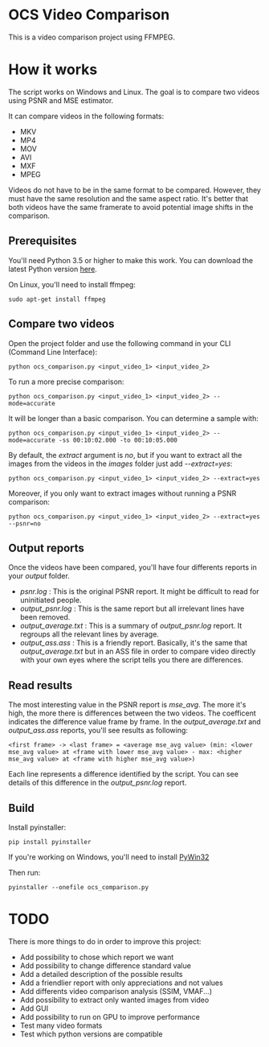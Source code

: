 # OCS Video Comparison

This is a video comparison project using FFMPEG.

# How it works

The script works on Windows and Linux.
The goal is to compare two videos using PSNR and MSE estimator.

It can compare videos in the following formats:
- MKV
- MP4
- MOV
- AVI
- MXF
- MPEG

Videos do not have to be in the same format to be compared. However, they must have the same resolution and the same aspect ratio. It's better that both videos have the same framerate to avoid potential image shifts in the comparison.

## Prerequisites

You'll need Python 3.5 or higher to make this work.
You can download the latest Python version [here](https://www.python.org/downloads/windows/).

On Linux, you'll need to install ffmpeg:
```CLI
sudo apt-get install ffmpeg
```

## Compare two videos

Open the project folder and use the following command in your CLI (Command Line Interface):
```CLI
python ocs_comparison.py <input_video_1> <input_video_2>
```

To run a more precise comparison:
```CLI
python ocs_comparison.py <input_video_1> <input_video_2> --mode=accurate
```
It will be longer than a basic comparison.
You can determine a sample with:
```CLI
python ocs_comparison.py <input_video_1> <input_video_2> --mode=accurate -ss 00:10:02.000 -to 00:10:05.000
```

By default, the *extract* argument is *no*, but if you want to extract all the images from the videos in the *images* folder just add *--extract=yes*:
```CLI
python ocs_comparison.py <input_video_1> <input_video_2> --extract=yes
```

Moreover, if you only want to extract images without running a PSNR comparison:
```CLI
python ocs_comparison.py <input_video_1> <input_video_2> --extract=yes --psnr=no
```

## Output reports

Once the videos have been compared, you'll have four differents reports in your *output* folder.
- *psnr.log* : This is the original PSNR report. It might be difficult to read for uninitiated people.
- *output_psnr.log* : This is the same report but all irrelevant lines have been removed.
- *output_average.txt* : This is a summary of *output_psnr.log* report. It regroups all the relevant lines by average.
- *output_ass.ass* : This is a friendly report. Basically, it's the same that *output_average.txt* but in an ASS file in order to compare video directly with your own eyes where the script tells you there are differences.

## Read results

The most interesting value in the PSNR report is *mse_avg*. The more it's high, the more there is differences between the two videos.
The coefficent indicates the difference value frame by frame.
In the *output_average.txt* and *output_ass.ass* reports, you'll see results as following:
```
<first frame> -> <last frame> = <average mse_avg value> (min: <lower mse_avg value> at <frame with lower mse_avg value> - max: <higher mse_avg value> at <frame with higher mse_avg value>)
```
Each line represents a difference identified by the script. You can see details of this difference in the *output_psnr.log* report.

## Build

Install pyinstaller:
```CLI
pip install pyinstaller
```
If you're working on Windows, you'll need to install [PyWin32](https://github.com/mhammond/pywin32/releases)

Then run:
```CLI
pyinstaller --onefile ocs_comparison.py
```

# TODO

There is more things to do in order to improve this project:
- Add possibility to chose which report we want
- Add possibility to change difference standard value
- Add a detailed description of the possible results
- Add a friendlier report with only appreciations and not values
- Add differents video comparison analysis (SSIM, VMAF...)
- Add possibility to extract only wanted images from video
- Add GUI
- Add possibility to run on GPU to improve performance
- Test many video formats
- Test which python versions are compatible

